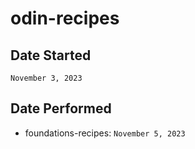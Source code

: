 # odin-recipes

## Date Started

`November 3, 2023`

## Date Performed

- foundations-recipes: `November 5, 2023`
